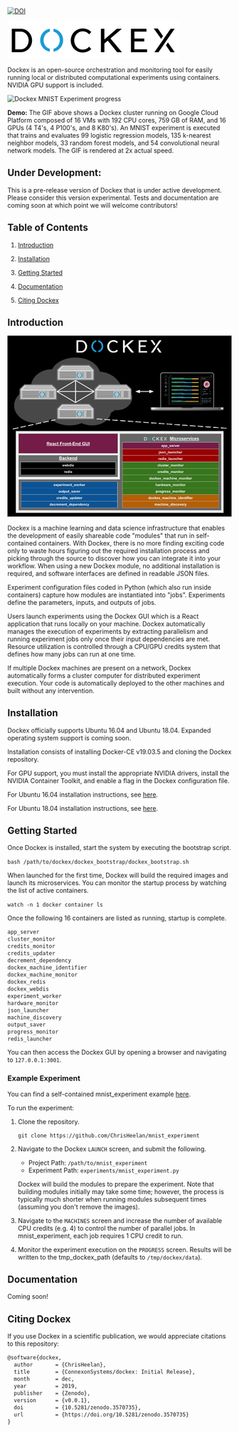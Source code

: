[![DOI](https://zenodo.org/badge/219467652.svg)](https://zenodo.org/badge/latestdoi/219467652)

![Dockex](docs/img/dockex_black.svg)

Dockex is an open-source orchestration and monitoring tool for easily running local or distributed computational experiments 
using containers. NVIDIA GPU support is included.

![Dockex MNIST Experiment progress](docs/dockex_mnist_experiment_progress.gif)

__Demo:__ The GIF above shows a Dockex cluster running on Google Cloud Platform composed of 16 VMs with 192 CPU cores, 
759 GB of RAM, and 16 GPUs (4 T4's, 4 P100's, and 8 K80's). An MNIST experiment is executed that trains and evaluates 
 99 logistic regression models, 135 k-nearest neighbor models, 33 random forest models, and 54 convolutional neural 
 network models. The GIF is rendered at 2x actual speed.

## Under Development:

This is a pre-release version of Dockex that is under active development. Please consider this version experimental. 
Tests and documentation are coming soon at which point we will welcome contributors!

## Table of Contents

1. [Introduction](#Introduction)

2. [Installation](#Installation)

3. [Getting Started](#GettingStarted)

4. [Documentation](#Documentation)

5. [Citing Dockex](#CitingDockex)  

<a name="Introduction"></a>
## Introduction

![Dockex](docs/img/dockex_block_diagram.png)

Dockex is a machine learning and data science infrastructure that enables the development of easily shareable code 
"modules" that run in self-contained containers. With Dockex, there is no more finding exciting code only to 
waste hours figuring out the required installation process and picking through the source to discover how you can 
integrate it into your workflow. When using a new Dockex module, no additional installation is required, and software 
interfaces are defined in readable JSON files.

Experiment configuration files coded in Python (which also run inside containers) capture how modules are 
instantiated into "jobs". Experiments define the parameters, inputs, and outputs of jobs.

Users launch experiments using the Dockex GUI which is a React application that runs locally on your machine. Dockex 
automatically manages the execution of experiments by extracting parallelism and running experiment jobs only once 
their input dependencies are met. Resource utilization is controlled through a CPU/GPU credits system that defines how 
many jobs can run at one time.  

If multiple Dockex machines are present on a network, Dockex automatically 
forms a cluster computer for distributed experiment execution. Your code is automatically deployed to the other 
machines and built without any intervention.

<a name="Installation"></a>
## Installation

Dockex officially supports Ubuntu 16.04 and Ubuntu 18.04. Expanded operating system support is coming soon.

Installation consists of installing Docker-CE v19.03.5 and cloning the Dockex repository. 

For GPU support, you must install the appropriate NVIDIA drivers, install the NVIDIA Container Toolkit, and enable a 
flag in the Dockex configuration file.

For Ubuntu 16.04 installation instructions, see [here](docs/ubuntu_1604_install.md).

For Ubuntu 18.04 installation instructions, see [here](docs/ubuntu_1804_install.md).

<a name="GettingStarted"></a>
## Getting Started

Once Dockex is installed, start the system by executing the bootstrap script.

```bash /path/to/dockex/dockex_bootstrap/dockex_bootstrap.sh```

When launched for the first time, Dockex will build the required images and launch its microservices. You can 
monitor the startup process by watching the list of active containers.

```watch -n 1 docker container ls```

Once the following 16 containers are listed as running, startup is complete.

```
app_server
cluster_monitor
credits_monitor
credits_updater
decrement_dependency
dockex_machine_identifier
dockex_machine_monitor
dockex_redis
dockex_webdis
experiment_worker
hardware_monitor
json_launcher
machine_discovery
output_saver
progress_monitor
redis_launcher
```

You can then access the Dockex GUI by opening a browser and navigating to ```127.0.0.1:3001```.

### Example Experiment
You can find a self-contained mnist_experiment example [here](https://github.com/ChrisHeelan/mnist_experiment).

To run the experiment:

1. Clone the repository.

    ```
    git clone https://github.com/ChrisHeelan/mnist_experiment
    ```

2. Navigate to the Dockex ```LAUNCH``` screen, and submit the following.

    * Project Path: ```/path/to/mnist_experiment```
    * Experiment Path: ```experiments/mnist_experiment.py```

    Dockex will build the modules to prepare the experiment. Note that building modules initially may take some 
    time; however, the process is typically much shorter when running modules subsequent times (assuming you don't 
    remove the images).

3. Navigate to the ```MACHINES``` screen and increase the number of available CPU credits (e.g. 4) to control the 
number of parallel jobs. In mnist_experiment, each job requires 1 CPU credit to run.

4. Monitor the experiment execution on the ```PROGRESS``` screen. Results will be written to the tmp_dockex_path 
(defaults to ```/tmp/dockex/data```).

<a name="Documentation"></a>
## Documentation

Coming soon!

<a name="CitingDockex"></a>
## Citing Dockex

If you use Dockex in a scientific publication, we would appreciate citations to this repository: 

```
@software{dockex,
  author       = {ChrisHeelan},
  title        = {ConnexonSystems/dockex: Initial Release},
  month        = dec,
  year         = 2019,
  publisher    = {Zenodo},
  version      = {v0.0.1},
  doi          = {10.5281/zenodo.3570735},
  url          = {https://doi.org/10.5281/zenodo.3570735}
}
```
